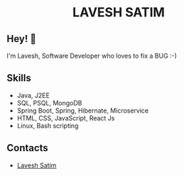 <h1 align="center">
 LAVESH SATIM
</h1>

## Hey! 👋
I'm Lavesh, Software Developer who loves to fix a BUG :-)



## Skills
- Java, J2EE
- SQL, PSQL, MongoDB
- Spring Boot, Spring, Hibernate, Microservice
- HTML, CSS, JavaScript, React Js
- Linux, Bash scripting

## Contacts
- [Lavesh Satim](https://www.youtube.com/channel/UCwkjXPDHYzZT7hCce-AnCLQ)
